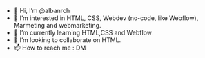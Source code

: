 - 👋 Hi, I’m @albanrch
- 👀 I’m interested in HTML, CSS, Webdev (no-code, like Webflow), Marmeting and webmarketing.
- 🌱 I’m currently learning HTML,CSS and Webflow
- 💞️ I’m looking to collaborate on HTML.
- 📫 How to reach me : DM 

<!---
albanrch/albanrch is a ✨ special ✨ repository because its `README.md` (this file) appears on your GitHub profile.
You can click the Preview link to take a look at your changes.
--->
